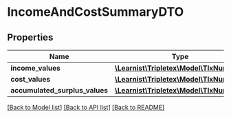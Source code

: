 # IncomeAndCostSummaryDTO

## Properties
Name | Type | Description | Notes
------------ | ------------- | ------------- | -------------
**income_values** | [**\Learnist\Tripletex\Model\TlxNumber[]**](TlxNumber.md) |  | [optional] 
**cost_values** | [**\Learnist\Tripletex\Model\TlxNumber[]**](TlxNumber.md) |  | [optional] 
**accumulated_surplus_values** | [**\Learnist\Tripletex\Model\TlxNumber[]**](TlxNumber.md) |  | [optional] 

[[Back to Model list]](../../README.md#documentation-for-models) [[Back to API list]](../../README.md#documentation-for-api-endpoints) [[Back to README]](../../README.md)

